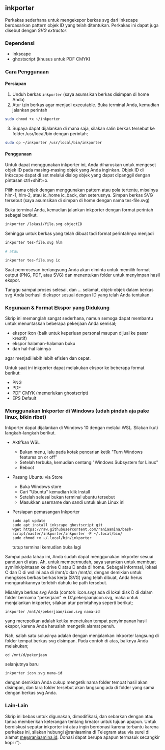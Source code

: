 ## inkporter

Perkakas sederhana untuk mengekspor berkas svg dari Inkscape berdasarkan pattern objek ID yang telah ditentukan. Perkakas ini dapat juga disebut dengan *SVG extractor*.

### Dependensi

- Inkscape
- ghostscript (khusus untuk PDF CMYK)

### Cara Penggunaan

#### Persiapan
1. Unduh berkas `inkporter` (saya asumsikan berkas disimpan di home Anda)
2. Atur izin berkas agar menjadi executable. Buka terminal Anda, kemudian jalankan perintah 
```bash
sudo chmod +x ~/inkporter
```
3. Supaya dapat dijalankan di mana saja, silakan salin berkas tersebut ke folder /usr/local/bin dengan perintah;
```bash
sudo cp ~/inkporter /usr/local/bin/inkporter
```

#### Penggunaan
Untuk dapat menggunakan inkporter ini, Anda diharuskan untuk mengeset objek ID pada masing-masing objek yang Anda inginkan. Objek ID di Inkscape dapat di set melalui dialog objek yang dapat dipanggil dengan pintasan ctrl+shift+o.

Pilih nama objek dengan menggunakan pattern atau pola tertentu, misalnya hlm-1, hlm-2, atau ic_home ic_back, dan seterusnya. Simpan berkas SVG tersebut (saya asumsikan di simpan di home dengan nama tes-file.svg)

Buka terminal Anda, kemudian jalankan inkporter dengan format perintah sebagai berikut.
```bash
inkporter /lokasi/file.svg objectID
```

Sehingga untuk berkas yang telah dibuat tadi format perintahnya menjadi
```bash
inkporter tes-file.svg hlm

# atau

inkporter tes-file.svg ic
```
Saat pemrosesan berlangsung Anda akan diminta untuk memilih format output (PNG, PDF, atau SVG) dan menentukan folder untuk menyimpan hasil ekspor.

Tunggu sampai proses selesai, dan ... selamat, objek-objek dalam berkas svg Anda berhasil diekspor sesuai dengan ID yang telah Anda tentukan.

### Kegunaan & Format Ekspor yang Didukung
Skrip ini memanglah sangat sederhana, namun semoga dapat membantu untuk menuntaskan beberapa pekerjaan Anda semisal;
- ekspor ikon (baik untuk keperluan personal maupun dijual ke pasar kreatif)
- ekspor halaman-halaman buku 
- dan hal-hal lainnya

agar menjadi lebih lebih efisien dan cepat.

Untuk saat ini inkporter dapat melakukan ekspor ke beberapa format berikut:
- PNG
- PDF
- PDF CMYK (memerlukan ghostscript)
- EPS Default


### Menggunakan Inkporter di Windows (udah pindah aja pake linux, bikin ribet)
Inkporter dapat dijalankan di Windows 10 dengan melalui WSL. Silakan ikuti langkah-langkah berikut.
-  Aktifkan WSL 
    - Bukan menu, lalu pada kotak pencarian ketik "Turn Windows features on or off"
    - Setelah terbuka, kemudian centang "Windows Subsystem for Linux" 
    - Reboot
    
- Pasang Ubuntu via Store
    - Buka Windows store
    - Cari "Ubuntu" kemudian klik Install
    - Setelah selesai bukan terminal ubuntu tersebut
    - Masukkan username dan sandi untuk akun Linux ini
    
- Persiapan pemasangan Inkporter
    ```
    sudo apt update
    sudo apt install inkscape ghostscript git
    wget https://raw.githubusercontent.com/raniaamina/bash-script/master/inkporter/inkporter -P ~/.local/bin/
    sudo chmod +x ~/.local/bin/inkporter
    ```
    tutup terminal kemudian buka lagi
    
Sampai pada tahap ini, Anda sudah dapat menggunakan inkporter sesuai panduan di atas. Ah, untuk mempermudah, saya sarankan untuk membuat symlink/pintasan ke drive C atau D anda di home. Sebagai informasi, lokasi C dan D di wsl ini ada di /mnt/c dan /mnt/d, dengan demikian untuk mengkses berkas berkas kerja (SVG) yang telah dibuat, Anda herus mengarahkannya terlebih dahulu ke path tersebut. 

Misalnya berkas svg Anda (contoh: icon.svg) ada di lokal disk D di dalam folder bernama "pekerjaan" => D:\pekerjaan\icon.svg, maka untuk menjalankan inkporter, silakan atur perintahnya seperti berikut;

`inkporter /mnt/d/pekerjaan/icon.svg nama-id`

yang merepotkan adalah ketika menetukan tempat penyimpanan hasil ekspor, karena Anda haruslah mengetik alamat penuh.

Nah, salah satu solusinya adalah dengan menjalankan inkporter langsung di folder tempat berkas svg disimpan. Pada contoh di atas, baiknya Anda melakukan;

```
cd /mnt/d/pekerjaan
```

selanjutnya baru
```
inkporter icon.svg nama-id
```

dengan demikian Anda cukup mengetik nama folder tempat hasil akan disimpan, dan tara folder tersebut akan langsung ada di folder yang sama dengan berkas svg Anda.

### Lain-Lain
Skrip ini bebas untuk digunakan, dimodifikasi, dan sebarkan dengan atau tanpa memberikan keterangan tentang kreator untuk tujuan apapun. 
Untuk berdiskusi seputar inkporter ini atau ingin berdonasi karena terbantu karena perkakas ini, silakan hubungi @raniaamina di Telegram atau via surel di alamat me@raniaamina.id. Donasi dapat berupa apapun  termasuk secangkir kopi :").
